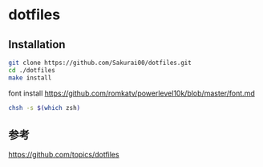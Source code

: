 # dotfiles

## Installation
```bash
git clone https://github.com/Sakurai00/dotfiles.git
cd ./dotfiles
make install
```
font install
https://github.com/romkatv/powerlevel10k/blob/master/font.md
```bash
chsh -s $(which zsh)
```


## 参考
https://github.com/topics/dotfiles

